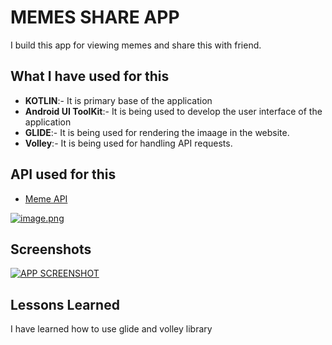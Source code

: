 
# MEMES SHARE APP

I build this app for viewing memes and share this with friend.



## What I have used for this

* **KOTLIN**:- It is primary base of the application
* **Android UI ToolKit**:- It is being used to develop the user interface of the application
* **GLIDE**:- It is being used for rendering the imaage in the website.
* **Volley**:- It is being used for handling API requests.





## API used for this

 - [Meme API](https://meme-api.com/gimme)

[![image.png](https://i.postimg.cc/nVqSVBWW/image.png)](https://postimg.cc/NLfkp9B8)

 
 


## Screenshots

[![APP SCREENSHOT](https://i.postimg.cc/CLftq9dc/Whats-App-Image-2022-09-04-at-12-37-53-1.jpg)](https://postimg.cc/nCp08R4m)


## Lessons Learned

I have learned how to use glide and volley library
